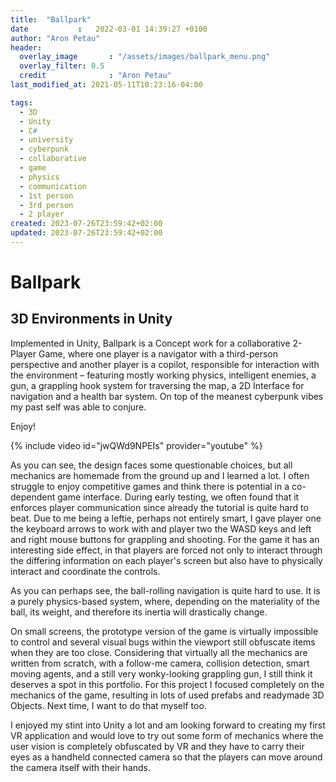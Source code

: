 ```yaml
---
title:  "Ballpark"
date           :   2022-03-01 14:39:27 +0100
author: "Aron Petau"
header:
  overlay_image       : "/assets/images/ballpark_menu.png"
  overlay_filter: 0.5
  credit              : "Aron Petau"
last_modified_at: 2021-05-11T10:23:16-04:00

tags:
  - 3D
  - Unity
  - C#
  - university
  - cyberpunk
  - collaborative
  - game
  - physics
  - communication
  - 1st person
  - 3rd person
  - 2 player
created: 2023-07-26T23:59:42+02:00
updated: 2023-07-26T23:59:42+02:00
---
```


# Ballpark
## 3D Environments in Unity

Implemented in Unity, Ballpark is a Concept work for a collaborative 2-Player Game, where one player is a navigator with a third-person perspective and another player is a copilot, responsible for interaction with the environment – featuring mostly working physics, intelligent enemies, a gun, a grappling hook system for traversing the map, a 2D Interface for navigation and a health bar system. On top of the meanest cyberpunk vibes my past self was able to conjure.

Enjoy!

{% include video id="jwQWd9NPEIs" provider="youtube" %}


As you can see, the design faces some questionable choices, but all mechanics are homemade from the ground up and I learned a lot. I often struggle to enjoy competitive games and think there is potential in a co-dependent game interface. During early testing, we often found that it enforces player communication since already the tutorial is quite hard to beat.
Due to me being a leftie, perhaps not entirely smart, I gave player one the keyboard arrows to work with and player two the WASD keys and left and right mouse buttons for grappling and shooting. For the game it has an interesting side effect, in that players are forced not only to interact through the differing information on each player's screen but also have to physically interact and coordinate the controls. 

As you can perhaps see, the ball-rolling navigation is quite hard to use. 
It is a purely physics-based system, where, depending on the materiality of the ball, its weight, and therefore its inertia will drastically change. 

On small screens, the prototype version of the game is virtually impossible to control and several visual bugs within the viewport still obfuscate items when they are too close. Considering that virtually all the mechanics are written from scratch, with a follow-me camera, collision detection, smart moving agents, and a still very wonky-looking grappling gun, I still think it deserves a spot in this portfolio. 
For this project I focused completely on the mechanics of the game, resulting in lots of used prefabs and readymade 3D Objects. Next time, I want to do that myself too. 

I enjoyed my stint into Unity a lot and am looking forward to creating my first VR application and would love to try out some form of mechanics where the user vision is completely obfuscated by VR and they have to carry their eyes as a handheld connected camera so that the players can move around the camera itself with their hands.  

